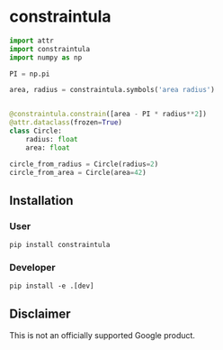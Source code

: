 # constraintula

```python
import attr
import constraintula
import numpy as np

PI = np.pi

area, radius = constraintula.symbols('area radius')


@constraintula.constrain([area - PI * radius**2])
@attr.dataclass(frozen=True)
class Circle:
    radius: float
    area: float

circle_from_radius = Circle(radius=2)
circle_from_area = Circle(area=42)
```

## Installation

### User
```
pip install constraintula
```

### Developer
```
pip install -e .[dev]
```

## Disclaimer

This is not an officially supported Google product.
